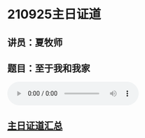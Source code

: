 # 210925主日证道
## 讲员：夏牧师
## 题目：至于我和我家

<audio controls src="./210925.mp3"></audio>



## [主日证道汇总](https://nccchurch.github.io/Sermons/)
